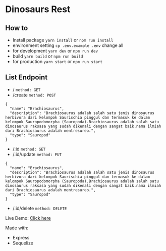 # Dinosaurs Rest

## How to
- Install package
`yarn install` or `npm run install`
- environment setting
`cp .env.example .env`
change all
- for development
`yarn dev` or `npm run dev`
- build
`yarn build` or `npm run build`
- for production
`yarn start` or `npm run start`


## List Endpoint
- /
`method: GET`
- /create
`method: POST`
```
{
  "name": "Brachiosaurus",
  "description": "Brachiosaurus adalah salah satu jenis dinosaurus herbivora dari kelompok Saurischia pinggul dan termasuk ke dalam kelompok Sauropodomorpha (Sauropoda).Brachiosaurus adalah salah satu dinosaurus raksasa yang sudah dikenali dengan sangat baik.nama ilmiah dari Brachiosaurus adalah mentresureo.",
  "type": "Sauropod"
}
```
- /:id
`method: GET`
- /:id/update
`method: PUT`
```
{
  "name": "Brachiosaurus",
  "description": "Brachiosaurus adalah salah satu jenis dinosaurus herbivora dari kelompok Saurischia pinggul dan termasuk ke dalam kelompok Sauropodomorpha (Sauropoda).Brachiosaurus adalah salah satu dinosaurus raksasa yang sudah dikenali dengan sangat baik.nama ilmiah dari Brachiosaurus adalah mentresureo.",
  "type": "Sauropod"
}
```
- /:id/delete
`method: DELETE`

Live Demo: [Click here](https://dinousaurs-rest.herokuapp.com/)


Made with:
- Express
- Sequelize